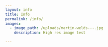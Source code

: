 ```yaml
---
layout: info
title: Info
permalink: /info/
images:
  - image_path: /uploads/martin-welds---.jpg
    description: High res image test

---
```



